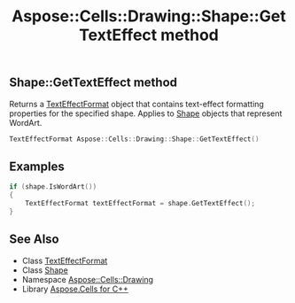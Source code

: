 ﻿---
title: Aspose::Cells::Drawing::Shape::GetTextEffect method
linktitle: GetTextEffect
second_title: Aspose.Cells for C++ API Reference
description: 'Aspose::Cells::Drawing::Shape::GetTextEffect method. Returns a TextEffectFormat object that contains text-effect formatting properties for the specified shape. Applies to Shape objects that represent WordArt in C++.'
type: docs
weight: 5000
url: /cpp/aspose.cells.drawing/shape/gettexteffect/
---
## Shape::GetTextEffect method


Returns a [TextEffectFormat](../../texteffectformat/) object that contains text-effect formatting properties for the specified shape. Applies to [Shape](../) objects that represent WordArt.

```cpp
TextEffectFormat Aspose::Cells::Drawing::Shape::GetTextEffect()
```


## Examples


```cpp
if (shape.IsWordArt())
{
    TextEffectFormat textEffectFormat = shape.GetTextEffect();
}
```

## See Also

* Class [TextEffectFormat](../../texteffectformat/)
* Class [Shape](../)
* Namespace [Aspose::Cells::Drawing](../../)
* Library [Aspose.Cells for C++](../../../)
